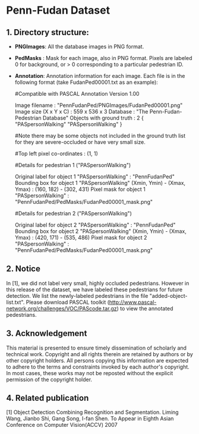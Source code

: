 # Penn-Fudan Dataset

## 1. Directory structure:

- **PNGImages**:   All the database images in PNG format.

- **PedMasks** :   Mask for each image, also in PNG format. Pixels are labeled 0 for background, or > 0 corresponding
  to a particular pedestrian ID.

- **Annotation**:  Annotation information for each image.  Each file is in the following format (take FudanPed00001.txt as an example):

  #Compatible with PASCAL Annotation Version 1.00

  Image filename : "PennFudanPed/PNGImages/FudanPed00001.png"
  Image size (X x Y x C) : 559 x 536 x 3
  Database : "The Penn-Fudan-Pedestrian Database"
  Objects with ground truth : 2 { "PASpersonWalking" "PASpersonWalking" }

  #Note there may be some objects not included in the ground truth list for they are severe-occluded or have very small size.

  #Top left pixel co-ordinates : (1, 1)

  #Details for pedestrian 1 ("PASpersonWalking")

  Original label for object 1 "PASpersonWalking" : "PennFudanPed"
  Bounding box for object 1 "PASpersonWalking" (Xmin, Ymin) - (Xmax, Ymax) : (160, 182) - (302, 431)
  Pixel mask for object 1 "PASpersonWalking" : "PennFudanPed/PedMasks/FudanPed00001_mask.png"

  #Details for pedestrian 2 ("PASpersonWalking")

  Original label for object 2 "PASpersonWalking" : "PennFudanPed"
  Bounding box for object 2 "PASpersonWalking" (Xmin, Ymin) - (Xmax, Ymax) : (420, 171) - (535, 486)
  Pixel mask for object 2 "PASpersonWalking" : "PennFudanPed/PedMasks/FudanPed00001_mask.png"



## 2. Notice   

In [1], we did not label very small, highly occluded pedestrians.  However in this release of the dataset, we have labeled these pedestrians for future detection. We list the newly-labeled pedestrians in the file "added-object-list.txt".    Please download PASCAL toolkit (http://www.pascal-network.org/challenges/VOC/PAScode.tar.gz) to view the annotated pedestrians.   

## 3. Acknowledgement

This material is presented to ensure timely dissemination of scholarly and technical work.
Copyright and all rights therein are retained by authors or by other copyright holders. 
 All persons copying this information are expected to adhere to the terms and constraints invoked by 
 each author's copyright. In most cases, these works may not be reposted without 
 the explicit permission of the copyright holder.

## 4. Related publication

[1] Object Detection Combining Recognition and Segmentation. Liming Wang, Jianbo Shi, Gang Song, I-fan Shen. To Appear in Eighth Asian Conference on Computer Vision(ACCV) 2007

